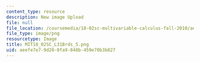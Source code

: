 ```yaml
---
content_type: resource
description: New image Upload
file: null
file_location: /coursemedia/18-02sc-multivariable-calculus-fall-2010/aeefe7e79d200fa9848b459e70b3b827_MIT18_02SC_L31Brds_5.png
file_type: image/png
resourcetype: Image
title: MIT18_02SC_L31Brds_5.png
uid: aeefe7e7-9d20-0fa9-848b-459e70b3b827
---
```


